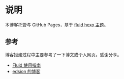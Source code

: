 # 说明

本博客托管与 GitHub Pages，基于 [fluid hexo 主题](https://github.com/fluid-dev/hexo-theme-fluid)。

## 参考

博客搭建过程中主要参考了一下博文或个人网页，感谢分享。

- [Fluid 使用指南](https://fluid-dev.github.io/hexo-fluid-docs/guide/)
- [edsion 的博客](https://blog.i1hao.com/2018/09/01/hexo-and-githubpages-best-practices/)

